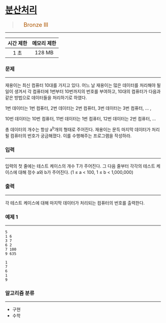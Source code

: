 # [분산처리](https://www.acmicpc.net/problem/1009)

> <img src="https://d2gd6pc034wcta.cloudfront.net/tier/3.svg" width="16" heigth="21" style = "vertical-align: middle;"/>&nbsp;<span style="font-size: 18px; color: #ad5600;">Bronze III</span>

***

<div align="center">

|시간 제한|메모리 제한|
|:---:|:---:|
|1 초 |128 MB|

</div>

### 문제

***

재용이는 최신 컴퓨터 10대를 가지고 있다. 어느 날 재용이는 많은 데이터를 처리해야 될 일이 생겨서 각 컴퓨터에 1번부터 10번까지의 번호를 부여하고, 10대의 컴퓨터가 다음과 같은 방법으로 데이터들을 처리하기로 하였다.

1번 데이터는 1번 컴퓨터, 2번 데이터는 2번 컴퓨터, 3번 데이터는 3번 컴퓨터, ... ,

10번 데이터는 10번 컴퓨터, 11번 데이터는 1번 컴퓨터, 12번 데이터는 2번 컴퓨터, ...

총 데이터의 개수는 항상 a<sup>b</sup>개의 형태로 주어진다. 재용이는 문득 마지막 데이터가 처리될 컴퓨터의 번호가 궁금해졌다. 이를 수행해주는 프로그램을 작성하라.

### 입력

***

입력의 첫 줄에는 테스트 케이스의 개수 T가 주어진다. 그 다음 줄부터 각각의 테스트 케이스에 대해 정수 a와 b가 주어진다. (1 ≤ a &lt; 100, 1 ≤ b &lt; 1,000,000)

### 출력

***

각 테스트 케이스에 대해 마지막 데이터가 처리되는 컴퓨터의 번호를 출력한다.

### 예제 1

***

```
5
1 6
3 7
6 2
7 100
9 635
```

```
1
7
6
1
9
```

### 알고리즘 분류

***

* 구현
* 수학

